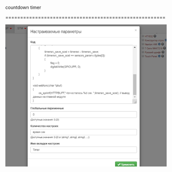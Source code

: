 countdown timer

======================================================

![countdown timer](Screenshot_1.png "countdown timer")